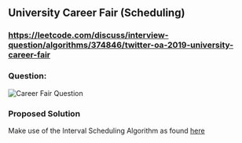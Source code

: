 ## University Career Fair (Scheduling)

### https://leetcode.com/discuss/interview-question/algorithms/374846/twitter-oa-2019-university-career-fair

### Question:
![Career Fair Question](https://i.imgur.com/cHg7Bod.png "Career Fair Question")


### Proposed Solution
Make use of the Interval Scheduling Algorithm as found [here](https://www.codespeedy.com/interval-scheduling-in-python/)